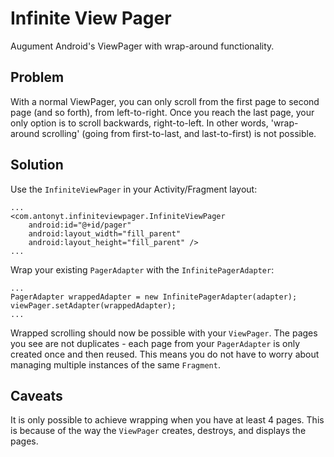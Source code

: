 Infinite View Pager
===============

Augument Android's ViewPager with wrap-around functionality.

## Problem
With a normal ViewPager, you can only scroll from the first page to second page (and so forth), from left-to-right. Once you reach the last page, your only option is to scroll backwards, right-to-left. In other words, 'wrap-around scrolling' (going from first-to-last, and last-to-first) is not possible.

## Solution
Use the `InfiniteViewPager` in your Activity/Fragment layout:
	
	...
	<com.antonyt.infiniteviewpager.InfiniteViewPager
		android:id="@+id/pager"
		android:layout_width="fill_parent"
		android:layout_height="fill_parent" />
	...

Wrap your existing `PagerAdapter` with the `InfinitePagerAdapter`:

	...
	PagerAdapter wrappedAdapter = new InfinitePagerAdapter(adapter);
	viewPager.setAdapter(wrappedAdapter);
	...

Wrapped scrolling should now be possible with your `ViewPager`. The pages you see are not duplicates - each page from your `PagerAdapter` is only created once and then reused. This means you do not have to worry about managing multiple instances of the same `Fragment`.

## Caveats
It is only possible to achieve wrapping when you have at least 4 pages. This is because of the way the `ViewPager` creates, destroys, and displays the pages.